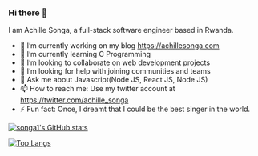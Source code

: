 ### Hi there 👋

I am Achille Songa, a full-stack software engineer based in Rwanda.

- 🔭 I’m currently working on my blog https://achillesonga.com
- 🌱 I’m currently learning C Programming
- 👯 I’m looking to collaborate on web development projects
- 🤔 I’m looking for help with joining communities and teams
- 💬 Ask me about Javascript(Node JS, React JS, Node JS)
- 📫 How to reach me: Use my twitter account at https://twitter.com/achille_songa
- ⚡ Fun fact: Once, I dreamt that I could be the best singer in the world.

[![songa1's GitHub stats](https://github-readme-stats.vercel.app/api?username=songa1)](https://github.com/songa1/github-readme-stats)

[![Top Langs](https://github-readme-stats.vercel.app/api/top-langs/?username=songa1)](https://github.com/songa1/github-readme-stats)


